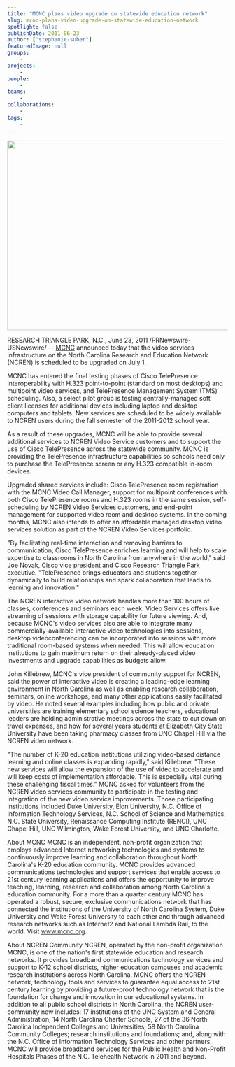 ```yaml
---
title: "MCNC plans video upgrade on statewide education network"
slug: mcnc-plans-video-upgrade-on-statewide-education-network
spotlight: false
publishDate: 2011-06-23
author: ["stephanie-suber"]
featuredImage: null
groups:
    - 
projects:
    - 
people:
    - 
teams: 
    - 
collaborations:
    - 
tags:
    -
---
```


<img class="alignnone size-large wp-image-7719" title="MCNC" src="https://www.renci.org/wp-content/uploads/2011/06/Screen-shot-2011-06-24-at-11.09.53-AM-630x434.png" alt="" width="630" height="434" />

RESEARCH TRIANGLE PARK, N.C., June 23, 2011 /PRNewswire-USNewswire/ -- <a title="MCNC Site" href="https://www.mcnc.org/" target="_blank">MCNC</a> announced today that the video services infrastructure on the North Carolina Research and Education Network (NCREN) is scheduled to be upgraded on July 1.

MCNC has entered the final testing phases of Cisco TelePresence interoperability with H.323 point-to-point (standard on most desktops) and multipoint video services, and TelePresence Management System (TMS) scheduling. Also, a select pilot group is testing centrally-managed soft client licenses for additional devices including laptop and desktop computers and tablets. New services are scheduled to be widely available to NCREN users during the fall semester of the 2011-2012 school year. 

As a result of these upgrades, MCNC will be able to provide several additional services to NCREN Video Service customers and to support the use of Cisco TelePresence across the statewide community. MCNC is providing the TelePresence infrastructure capabilities so schools need only to purchase the TelePresence screen or any H.323 compatible in-room devices.

Upgraded shared services include: Cisco TelePresence room registration with the MCNC Video Call Manager, support for multipoint conferences with both Cisco TelePresence rooms and H.323 rooms in the same session, self-scheduling by NCREN Video Services customers, and end-point management for supported video room and desktop systems. In the coming months, MCNC also intends to offer an affordable managed desktop video services solution as part of the NCREN Video Services portfolio.

"By facilitating real-time interaction and removing barriers to communication, Cisco TelePresence enriches learning and will help to scale expertise to classrooms in North Carolina from anywhere in the world," said Joe Novak, Cisco vice president and Cisco Research Triangle Park executive. "TelePresence brings educators and students together dynamically to build relationships and spark collaboration that leads to learning and innovation."

The NCREN interactive video network handles more than 100 hours of classes, conferences and seminars each week. Video Services offers live streaming of sessions with storage capability for future viewing. And, because MCNC's video services also are able to integrate many commercially-available interactive video technologies into sessions, desktop videoconferencing can be incorporated into sessions with more traditional room-based systems when needed. This will allow education institutions to gain maximum return on their already-placed video investments and upgrade capabilities as budgets allow.

John Killebrew, MCNC's vice president of community support for NCREN, said the power of interactive video is creating a leading-edge learning environment in North Carolina as well as enabling research collaboration, seminars, online workshops, and many other applications easily facilitated by video. He noted several examples including how public and private universities are training elementary school science teachers, educational leaders are holding administrative meetings across the state to cut down on travel expenses, and how for several years students at Elizabeth City State University have been taking pharmacy classes from UNC Chapel Hill via the NCREN video network.

"The number of K-20 education institutions utilizing video-based distance learning and online classes is expanding rapidly," said Killebrew. "These new services will allow the expansion of the use of video to accelerate and will keep costs of implementation affordable. This is especially vital during these challenging fiscal times."
MCNC asked for volunteers from the NCREN video services community to participate in the testing and integration of the new video service improvements. Those participating institutions included Duke University, Elon University, N.C. Office of Information Technology Services, N.C. School of Science and Mathematics, N.C. State University, Renaissance Computing Institute (RENCI), UNC Chapel Hill, UNC Wilmington, Wake Forest University, and UNC Charlotte.

<span class="head2">About MCNC</span>
MCNC is an independent, non-profit organization that employs advanced Internet networking technologies and systems to continuously improve learning and collaboration throughout North Carolina's K-20 education community. MCNC provides advanced communications technologies and support services that enable access to 21st century learning applications and offers the opportunity to improve teaching, learning, research and collaboration among North Carolina's education community. For a more than a quarter century MCNC has operated a robust, secure, exclusive communications network that has connected the institutions of the University of North Carolina System, Duke University and Wake Forest University to each other and through advanced research networks such as Internet2 and National Lambda Rail, to the world. Visit <a title="MCNC Site" href="https://www.mcnc.org/" target="_blank">www.mcnc.org</a>.

<span class="head2">About NCREN Community</span>
NCREN, operated by the non-profit organization MCNC, is one of the nation's first statewide education and research networks. It provides broadband communications technology services and support to K-12 school districts, higher education campuses and academic research institutions across North Carolina. MCNC offers the NCREN network, technology tools and services to guarantee equal access to 21st century learning by providing a future-proof technology network that is the foundation for change and innovation in our educational systems. In addition to all public school districts in North Carolina, the NCREN user-community now includes: 17 institutions of the UNC System and General Administration; 14 North Carolina Charter Schools, 27 of the 36 North Carolina Independent Colleges and Universities; 58 North Carolina Community Colleges; research institutions and foundations; and, along with the N.C. Office of Information Technology Services and other partners, MCNC will provide broadband services for the Public Health and Non-Profit Hospitals Phases of the N.C. Telehealth Network in 2011 and beyond.

<!-- old tags

["Cisco Systems","distance learning","e-learning","MCNC","NCREN","Telepresence","UNC","Video Services","VoIP"]

-->
